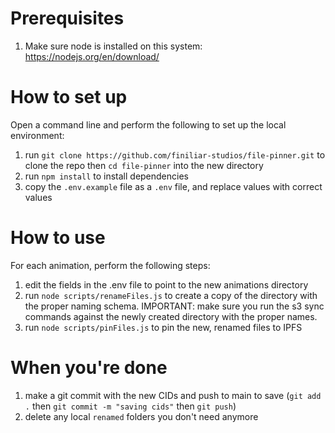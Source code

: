 # Prerequisites

1. Make sure node is installed on this system: https://nodejs.org/en/download/

# How to set up
Open a command line and perform the following to set up the local environment:

1. run `git clone https://github.com/finiliar-studios/file-pinner.git` to clone the repo then `cd file-pinner` into the new directory
2. run `npm install` to install dependencies
3. copy the `.env.example` file as a `.env` file, and replace values with correct values

# How to use
For each animation, perform the following steps:
1. edit the fields in the .env file to point to the new animations directory
2. run `node scripts/renameFiles.js` to create a copy of the directory with the proper naming schema. IMPORTANT: make sure you run the s3 sync commands against the newly created directory with the proper names.
3. run `node scripts/pinFiles.js` to pin the new, renamed files to IPFS

# When you're done
1. make a git commit with the new CIDs and push to main to save (`git add .` then `git commit -m "saving cids"` then `git push`)
2. delete any local `renamed` folders you don't need anymore